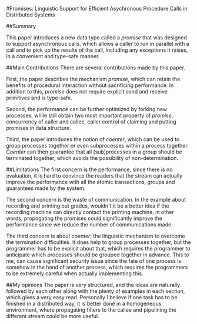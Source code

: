 #Promises: Linguistic Support for Efficient Asychronous Procedure Calls in Distributed Systems

##Summary

This paper introduces a new data type called a *promise* that was designed to support asynchronous calls, which allows a caller to run in parallel with a call and to pick up the results of the call, including any exceptions it raises, in a convenient and type-safe manner.

##Main Contributions
There are several contributions made by this paper.

First, the paper describes the mechanism *promise*, which can retain the benefits of procedural interaction without sacrificing performance. In addition to this, *promise* does not require explicit send and receive primitives and is type-safe.

Second, the performance can be further optimized by forking new processes, while still obtain two most important property of *promise*, concurrency of caller and callee, caller control of claiming and putting promises in data structure.

Third, the paper introduces the notion of *coenter*, which can be used to group processes together or even subprocesses within a process together. *Coenter* can then guarantee that all (sub)processes in a group should be terminated together, which avoids the possibility of non-determination.

##Limitations
The first concern is the performance, since there is no evaluation, it is hard to convince the readers that the stream can actually improve the performance with all the atomic transactions, groups and guarantees made by the system.

The second concern is the waste of communication. In the example about recording and printing out grades, wouldn't it be a better idea if the recording machine can directly contact the printing machine, in other words, propogating the promises could significantly improve the performance since we reduce the number of communications made.

The third concern is about *coenter*, the linguistic mechanism to overcome the termination difficulties. It does help to group processes together, but the programmer has to be explicit about that, which requires the programmer to anticipate which processes should be grouped together in advance. This to me, can cause significant security issue since the fate of one process is somehow in the hand of another process, which requires the programmers to be extremely careful when actually implementing this.

##My opinions
The paper is very structured, and the ideas are naturally followed by each other along with the plenty of examples in each section, which gives a very easy read. Personally I believe if one task has to be finished in a distributed way, it is better done in a homogeneous environment, where propagating filters to the callee and pipelining the different stream could be more useful.